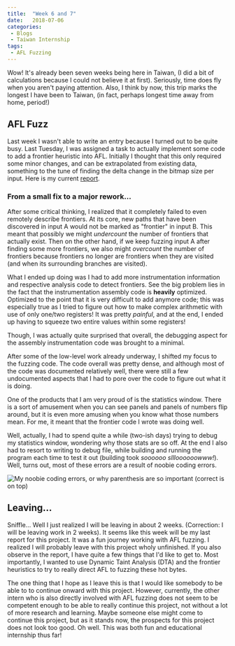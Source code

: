 ```yaml
---
title:  "Week 6 and 7"
date:   2018-07-06
categories:
 - Blogs
 - Taiwan Internship
tags: 
 - AFL Fuzzing
---
```


Wow! It's already been seven weeks being here in Taiwan, (I did a bit of 
calculations because I could not believe it at first). Seriously, time does fly
when you aren't paying attention. Also, I think by now, this trip marks the
longest I have been to Taiwan, (in fact, perhaps longest time away from home,
period!)

## AFL Fuzz

Last week I wasn't able to write an entry because I turned out to be quite busy.
Last Tuesday, I was assigned a task to actually implement some code to add a
frontier heuristic into AFL. Initially I thought that this only required some
minor changes, and can be extrapolated from existing data, something to the tune
of finding the delta change in the bitmap size per input. Here is my current
[report][1].

### From a small fix to a major rework...

After some critical thinking, I realized that it completely failed to even
remotely describe frontiers. At its core, new paths that have been discovered in
input A would not be marked as "frontier" in input B. This meant that possibly
we might *undercount* the number of frontiers that actually exist. Then on the
other hand, if we keep fuzzing input A after finding some more frontiers, we
also might *overcount* the number of frontiers because frontiers no longer are
frontiers when they are visited (and when its surrounding branches are visited). 

What I ended up doing was I had to add more instrumentation information and
respective analysis code to detect frontiers. See the big problem lies in the
fact that the instrumentation assembly code is **heavily** optimized. Optimized
to the point that it is very difficult to add anymore code; this was especially
true as I tried to figure out how to make complex arithmetic with use of only
one/two registers! It was pretty *painful*, and at the end, I ended up having to
squeeze two entire values within some registers! 

Though, I was actually quite surprised that overall, the debugging aspect for
the assembly instrumentation code was brought to a minimal. 

After some of the low-level work already underway, I shifted my focus to the
fuzzing code. The code overall was pretty dense, and although most of the code
was documented relatively well, there were still a few undocumented aspects that
I had to pore over the code to figure out what it is doing. 

One of the products that I am very proud of is the statistics window. There is a
sort of amusement when you can see panels and panels of numbers flip around, but
it is even more amusing when you know what those numbers mean. For me, it meant
that the frontier code I wrote was doing well.

Well, actually, I had to spend quite a while (two-ish days) trying to debug my
statistics window, wondering why those stats are so off. At the end I also had
to resort to writing to debug file, while building and running the program each
time to test it out (building took *soooooo sllloooooowww!*). Well, turns out,
most of these errors are a result of noobie coding errors. 

![My noobie coding errors, or why parenthesis are so important (correct is on
top)][2]

## Leaving...

Sniffle... Well I just realized I will be leaving in about 2 weeks. (Correction:
I will be leaving work in 2 weeks). It seems like this week will be my last
report for this project. It was a fun journey working with AFL fuzzing. I
realized I will probably leave with this project wholy unfinished. If you also
observe in the report, I have quite a few things that I'd like to get to. Most
importantly, I wanted to use Dynamic Taint Analysis (DTA) and the frontier
heuristics to try to really direct AFL to fuzzing these hot bytes. 

The one thing that I hope as I leave this is that I would like somebody to be
able to to continue onward with this project. However, currently, the other 
intern who is also directly involved with AFL fuzzing does not seem to be
competent enough to be able to really continue this project, not without a lot
of more research and learning. Maybe someone else might come to continue this
project, but as it stands now, the prospects for this project does not look too
good. Oh well. This was both fun and educational internship thus far!

[1]: https://gist.github.com/theKidOfArcrania/cfbbb75bdbd1d2059eea9ba4cc517964
[2]: /files/noobie_coding.png

